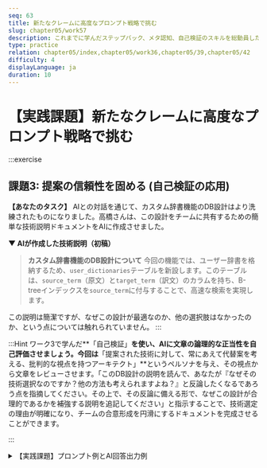 ```yaml
---
seq: 63
title: 新たなクレームに高度なプロンプト戦略で挑む
slug: chapter05/work57
description: これまでに学んだステップバック、メタ認知、自己検証のスキルを総動員した実践的な課題に取り組む
type: practice
relation: chapter05/index,chapter05/work36,chapter05/39,chapter05/42
difficulty: 4
displayLanguage: ja
duration: 10
---
```


# 【実践課題】新たなクレームに高度なプロンプト戦略で挑む

:::exercise
## 課題3: 提案の信頼性を固める (自己検証の応用)

**【あなたのタスク】**
AIとの対話を通じて、カスタム辞書機能のDB設計はより洗練されたものになりました。高橋さんは、この設計をチームに共有するための簡単な技術説明ドキュメントをAIに作成させました。

**▼ AIが作成した技術説明（初稿）**

> **カスタム辞書機能のDB設計について**
> 今回の機能では、ユーザー辞書を格納するため、`user_dictionaries`テーブルを新設します。このテーブルは、`source_term`（原文）と`target_term`（訳文）のカラムを持ち、B-treeインデックスを`source_term`に付与することで、高速な検索を実現します。

この説明は簡潔ですが、なぜこの設計が最適なのか、他の選択肢はなかったのか、という点については触れられていません。
:::

:::Hint
ワーク3で学んだ**「自己検証」**を使い、AIに文章の論理的な正当性を自己評価させましょう。今回は**「提案された技術に対して、常にあえて代替案を考える、批判的な視点を持つアーキテクト」**というペルソナを与え、その視点から文章をレビューさせます。「このDB設計の説明を読んで、あなたが『なぜその技術選択なのですか？他の方法も考えられますよね？』と反論したくなるであろう点を指摘してください。その上で、その反論に備える形で、なぜこの設計が合理的であるかを補強する説明を追記してください」と指示することで、技術選定の理由が明確になり、チームの合意形成を円滑にするドキュメントを完成させることができます。

:::

<details>
<summary>【実践課題】プロンプト例とAI回答出力例</summary>

### ▼ 課題3プロンプト例

```
この技術説明をありがとうございます。

> **カスタム辞書機能のDB設計について**
> 今回の機能では、ユーザー辞書を格納するため、`user_dictionaries`テーブルを新設します。このテーブルは、`source_term`（原文）と`target_term`（訳文）のカラムを持ち、B-treeインデックスを`source_term`に付与することで、高速な検索を実現します。

では最後に、この説明をレビューしてください。
あなたは、提案された技術に対して、常にあえて代替案を考える、批判的な視点を持つアーキテクトです。
この説明を読んで、「なぜその技術選択なのですか？他の方法も考えられますよね？」と反論したくなるであろう点を指摘してください。

その上で、その反論に備える形で、なぜこの設計が合理的であるかを補強する説明を追記してください。

```

### ▼ 課題3 AI回答出力例

```
承知いたしました。アーキテクトとして、この技術説明の弱点を指摘し、補強します。

### 弱点の指摘
この説明では、「なぜ辞書データをRDB（リレーショナルデータベース）に格納するのか」という、最も根本的な設計判断の理由が述べられていません。
私ならこう反論します。「辞書のような単純なKey-Valueストアなら、RDBよりもRedisやDynamoDBのようなNoSQLデータベースの方が、読み取り性能も高く、スケーラビリティにも優れているのではありませんか？」

### 説明の補強案
この反論に備え、以下のように説明を補強することを提案します。

**【改善後】カスタム辞書機能のDB設計について**

今回の機能では、ユーザー辞書を格納するため、**既存のMySQL（RDB）内に**`user_dictionaries`テーブルを新設します。

**【技術選定の理由】**
辞書データのようなKey-Value形式のデータストアには、RedisのようなNoSQLデータベースも選択肢として考えられます。しかし、今回は以下の理由から、既存のRDBを利用することが最も合理的であると判断しました。

1.  **開発スピードの優先**: 新たなミドルウェア（Redis等）を導入する場合、環境構築、運用監視、学習コストが発生します。今回は、まず顧客価値を迅速に提供することを最優先とし、使い慣れたRDBを選択します。
2.  **データの一貫性と管理の容易さ**: ユーザー情報など、他のデータと一貫性を保ったバックアップや管理が可能です。
3.  **将来的な拡張性**: 将来的には、企業単位での共有機能や、単語の承認ワークフローといった複雑な機能追加が予想されます。こうしたリレーショナルな要件には、RDBの方が柔軟に対応できます。

テーブルには、`source_term`（原文）と`target_term`（訳文）のカラムを持ち、B-treeインデックスを`source_term`に付与することで、RDBでも十分に高速な検索を実現します。
```

</details>
